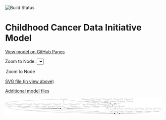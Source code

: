 <link rel='stylesheet' href="assets/style.css">
<link rel='stylesheet' href="https://unpkg.com/leaflet@1.5.1/dist/leaflet.css" integrity="sha512-xwE/Az9zrjBIphAcBb3F6JVqxf46+CDLwfLMHloNu6KEQCAWi6HcDUbeOfBIptF7tcCzusKFjFw2yuvEpDL9wQ==" crossorigin="">
<script type="text/javascript" src="https://code.jquery.com/jquery-3.2.1.min.js"></script>
<script type="text/javascript"  src="https://unpkg.com/leaflet@1.5.1/dist/leaflet.js"></script>
<script type="text/javascript" src="assets/actions.js"></script>

![Build Status](https://github.com/CBIIT/ccdi-model/actions/workflows/model-test-and-deploy.yml/badge.svg)

# Childhood Cancer Data Initiative Model

[View model on GitHub Pages](https://cbiit.github.io/ccdi-model/)



Zoom to Node: <select id="node_select">
  <option value="">Zoom to Node</option>
</select>
<div id="model"></div>

<p>
<a href="./model-desc/ccdi-model.svg">SVG file (in view above)</a>
<p>
<a href="./model-desc">Additional model files</a>
<div id='graph' style='display:off;'>
<svg width="2759pt" height="305pt"
 viewBox="0.00 0.00 2759.34 305.00" xmlns="http://www.w3.org/2000/svg" xmlns:xlink="http://www.w3.org/1999/xlink">
<g id="graph0" class="graph" transform="scale(1 1) rotate(0) translate(4 301)">
<title>Perl</title>
<polygon fill="#ffffff" stroke="transparent" points="-4,4 -4,-301 2755.3427,-301 2755.3427,4 -4,4"/>
<!-- cytogenomic_file -->
<g id="node1" class="node">
<title>cytogenomic_file</title>
<ellipse fill="none" stroke="#000000" cx="1992.1489" cy="-279" rx="89.8845" ry="18"/>
<text text-anchor="middle" x="1992.1489" y="-275.3" font-family="Times,serif" font-size="14.00" fill="#000000">cytogenomic_file</text>
</g>
<!-- sample -->
<g id="node19" class="node">
<title>sample</title>
<ellipse fill="none" stroke="#000000" cx="1891.1489" cy="-192" rx="44.393" ry="18"/>
<text text-anchor="middle" x="1891.1489" y="-188.3" font-family="Times,serif" font-size="14.00" fill="#000000">sample</text>
</g>
<!-- cytogenomic_file&#45;&gt;sample -->
<g id="edge2" class="edge">
<title>cytogenomic_file&#45;&gt;sample</title>
<path fill="none" stroke="#000000" d="M1987.7829,-260.6047C1984.4586,-249.9653 1978.9225,-236.9537 1970.1489,-228 1960.9929,-218.656 1948.9641,-211.5097 1937.0632,-206.1451"/>
<polygon fill="#000000" stroke="#000000" points="1938.1812,-202.8197 1927.6035,-202.2168 1935.4966,-209.2844 1938.1812,-202.8197"/>
<text text-anchor="middle" x="2051.6489" y="-231.8" font-family="Times,serif" font-size="14.00" fill="#000000">of_cytogenomic_file</text>
</g>
<!-- participant -->
<g id="node2" class="node">
<title>participant</title>
<ellipse fill="none" stroke="#000000" cx="1039.1489" cy="-105" rx="62.2891" ry="18"/>
<text text-anchor="middle" x="1039.1489" y="-101.3" font-family="Times,serif" font-size="14.00" fill="#000000">participant</text>
</g>
<!-- study -->
<g id="node9" class="node">
<title>study</title>
<ellipse fill="none" stroke="#000000" cx="1972.1489" cy="-18" rx="36.2938" ry="18"/>
<text text-anchor="middle" x="1972.1489" y="-14.3" font-family="Times,serif" font-size="14.00" fill="#000000">study</text>
</g>
<!-- participant&#45;&gt;study -->
<g id="edge3" class="edge">
<title>participant&#45;&gt;study</title>
<path fill="none" stroke="#000000" d="M1098.5754,-99.4586C1271.4135,-83.3419 1771.4305,-36.7165 1926.0406,-22.2995"/>
<polygon fill="#000000" stroke="#000000" points="1926.511,-25.7709 1936.1429,-21.3575 1925.8611,-18.8011 1926.511,-25.7709"/>
<text text-anchor="middle" x="1612.6489" y="-57.8" font-family="Times,serif" font-size="14.00" fill="#000000">of_participant</text>
</g>
<!-- survival -->
<g id="node3" class="node">
<title>survival</title>
<ellipse fill="none" stroke="#000000" cx="64.1489" cy="-192" rx="48.1917" ry="18"/>
<text text-anchor="middle" x="64.1489" y="-188.3" font-family="Times,serif" font-size="14.00" fill="#000000">survival</text>
</g>
<!-- survival&#45;&gt;participant -->
<g id="edge24" class="edge">
<title>survival&#45;&gt;participant</title>
<path fill="none" stroke="#000000" d="M92.9932,-177.3573C118.5798,-165.1652 157.3439,-148.6132 193.1489,-141 267.6296,-125.1633 775.6918,-111.3803 966.7304,-106.7"/>
<polygon fill="#000000" stroke="#000000" points="967.0367,-110.1937 976.9484,-106.451 966.866,-103.1958 967.0367,-110.1937"/>
<text text-anchor="middle" x="232.6489" y="-144.8" font-family="Times,serif" font-size="14.00" fill="#000000">of_survival</text>
</g>
<!-- study_arm -->
<g id="node4" class="node">
<title>study_arm</title>
<ellipse fill="none" stroke="#000000" cx="2025.1489" cy="-105" rx="59.5901" ry="18"/>
<text text-anchor="middle" x="2025.1489" y="-101.3" font-family="Times,serif" font-size="14.00" fill="#000000">study_arm</text>
</g>
<!-- study_arm&#45;&gt;study -->
<g id="edge22" class="edge">
<title>study_arm&#45;&gt;study</title>
<path fill="none" stroke="#000000" d="M2014.256,-87.0558C2008.3178,-77.2796 2000.8356,-64.9712 1994.1489,-54 1992.2048,-50.8102 1990.1622,-47.4625 1988.1374,-44.1465"/>
<polygon fill="#000000" stroke="#000000" points="1991.0997,-42.2818 1982.8995,-35.573 1985.1263,-45.9312 1991.0997,-42.2818"/>
<text text-anchor="middle" x="2050.6489" y="-57.8" font-family="Times,serif" font-size="14.00" fill="#000000">of_study_arm</text>
</g>
<!-- exposure -->
<g id="node5" class="node">
<title>exposure</title>
<ellipse fill="none" stroke="#000000" cx="419.1489" cy="-192" rx="53.0913" ry="18"/>
<text text-anchor="middle" x="419.1489" y="-188.3" font-family="Times,serif" font-size="14.00" fill="#000000">exposure</text>
</g>
<!-- exposure&#45;&gt;participant -->
<g id="edge1" class="edge">
<title>exposure&#45;&gt;participant</title>
<path fill="none" stroke="#000000" d="M441.8096,-175.5297C459.4855,-163.6485 485.1541,-148.442 510.1489,-141 593.4945,-116.1844 841.9638,-108.3893 966.422,-106.0082"/>
<polygon fill="#000000" stroke="#000000" points="966.6844,-109.5041 976.6181,-105.82 966.5551,-102.5053 966.6844,-109.5041"/>
<text text-anchor="middle" x="553.6489" y="-144.8" font-family="Times,serif" font-size="14.00" fill="#000000">of_exposure</text>
</g>
<!-- synonym -->
<g id="node6" class="node">
<title>synonym</title>
<ellipse fill="none" stroke="#000000" cx="1025.1489" cy="-279" rx="51.9908" ry="18"/>
<text text-anchor="middle" x="1025.1489" y="-275.3" font-family="Times,serif" font-size="14.00" fill="#000000">synonym</text>
</g>
<!-- synonym&#45;&gt;participant -->
<g id="edge5" class="edge">
<title>synonym&#45;&gt;participant</title>
<path fill="none" stroke="#000000" d="M1026.6207,-260.7078C1029.0638,-230.3436 1033.9736,-169.3226 1036.8682,-133.3464"/>
<polygon fill="#000000" stroke="#000000" points="1040.3835,-133.2956 1037.6969,-123.0471 1033.4061,-132.7341 1040.3835,-133.2956"/>
<text text-anchor="middle" x="1076.6489" y="-188.3" font-family="Times,serif" font-size="14.00" fill="#000000">of_synonym</text>
</g>
<!-- synonym&#45;&gt;study -->
<g id="edge4" class="edge">
<title>synonym&#45;&gt;study</title>
<path fill="none" stroke="#000000" d="M973.0837,-277.4236C769.9777,-271.0261 40.4476,-245.6321 7.1489,-210 -3.7755,-198.31 -.4334,-188.0893 7.1489,-174 51.5402,-91.5138 172.8707,-103.9173 301.1489,-87 627.8846,-43.9102 1689.1315,-22.9833 1925.2895,-18.7964"/>
<polygon fill="#000000" stroke="#000000" points="1925.6511,-22.2906 1935.5879,-18.6151 1925.5279,-15.2917 1925.6511,-22.2906"/>
<text text-anchor="middle" x="75.6489" y="-144.8" font-family="Times,serif" font-size="14.00" fill="#000000">of_synonym</text>
</g>
<!-- synonym&#45;&gt;sample -->
<g id="edge6" class="edge">
<title>synonym&#45;&gt;sample</title>
<path fill="none" stroke="#000000" d="M1072.1361,-271.2319C1143.4594,-259.765 1283.4226,-238.531 1403.1489,-228 1595.9035,-211.0455 1647.9299,-245.4751 1838.1489,-210 1841.8029,-209.3185 1845.5482,-208.4389 1849.2759,-207.4355"/>
<polygon fill="#000000" stroke="#000000" points="1850.4366,-210.742 1859.0275,-204.5414 1848.445,-204.0312 1850.4366,-210.742"/>
<text text-anchor="middle" x="1445.6489" y="-231.8" font-family="Times,serif" font-size="14.00" fill="#000000">of_synonym</text>
</g>
<!-- pathology_file -->
<g id="node7" class="node">
<title>pathology_file</title>
<ellipse fill="none" stroke="#000000" cx="2176.1489" cy="-279" rx="76.0865" ry="18"/>
<text text-anchor="middle" x="2176.1489" y="-275.3" font-family="Times,serif" font-size="14.00" fill="#000000">pathology_file</text>
</g>
<!-- pathology_file&#45;&gt;sample -->
<g id="edge28" class="edge">
<title>pathology_file&#45;&gt;sample</title>
<path fill="none" stroke="#000000" d="M2163.7147,-260.9548C2154.8758,-249.6004 2141.9732,-235.6873 2127.1489,-228 2096.2806,-211.9929 2004.4906,-201.5035 1944.9013,-196.1755"/>
<polygon fill="#000000" stroke="#000000" points="1945.1672,-192.6854 1934.9007,-195.3025 1944.5584,-199.6589 1945.1672,-192.6854"/>
<text text-anchor="middle" x="2208.1489" y="-231.8" font-family="Times,serif" font-size="14.00" fill="#000000">of_pathology_file</text>
</g>
<!-- clinical_measure_file -->
<g id="node8" class="node">
<title>clinical_measure_file</title>
<ellipse fill="none" stroke="#000000" cx="239.1489" cy="-192" rx="108.5808" ry="18"/>
<text text-anchor="middle" x="239.1489" y="-188.3" font-family="Times,serif" font-size="14.00" fill="#000000">clinical_measure_file</text>
</g>
<!-- clinical_measure_file&#45;&gt;participant -->
<g id="edge30" class="edge">
<title>clinical_measure_file&#45;&gt;participant</title>
<path fill="none" stroke="#000000" d="M254.5281,-174.1551C265.8295,-162.4189 282.2774,-147.9834 300.1489,-141 361.0372,-117.2075 792.3846,-108.4903 966.5152,-105.9176"/>
<polygon fill="#000000" stroke="#000000" points="966.6621,-109.416 976.6102,-105.7711 966.5605,-102.4167 966.6621,-109.416"/>
<text text-anchor="middle" x="386.1489" y="-144.8" font-family="Times,serif" font-size="14.00" fill="#000000">of_clinical_measure_file</text>
</g>
<!-- clinical_measure_file&#45;&gt;study -->
<g id="edge29" class="edge">
<title>clinical_measure_file&#45;&gt;study</title>
<path fill="none" stroke="#000000" d="M246.042,-173.8259C251.3693,-162.417 259.9184,-148.4917 272.1489,-141 471.7939,-18.7089 562.7877,-105.8612 796.1489,-87 1234.5524,-51.5665 1766.3035,-26.9716 1925.1736,-20.0111"/>
<polygon fill="#000000" stroke="#000000" points="1925.6906,-23.492 1935.5285,-19.5593 1925.3854,-16.4986 1925.6906,-23.492"/>
<text text-anchor="middle" x="882.1489" y="-101.3" font-family="Times,serif" font-size="14.00" fill="#000000">of_clinical_measure_file</text>
</g>
<!-- treatment -->
<g id="node10" class="node">
<title>treatment</title>
<ellipse fill="none" stroke="#000000" cx="548.1489" cy="-192" rx="57.6901" ry="18"/>
<text text-anchor="middle" x="548.1489" y="-188.3" font-family="Times,serif" font-size="14.00" fill="#000000">treatment</text>
</g>
<!-- treatment&#45;&gt;participant -->
<g id="edge27" class="edge">
<title>treatment&#45;&gt;participant</title>
<path fill="none" stroke="#000000" d="M569.8788,-175.1631C586.2988,-163.4228 609.9097,-148.5578 633.1489,-141 693.2678,-121.4483 867.2459,-111.6519 966.8593,-107.5177"/>
<polygon fill="#000000" stroke="#000000" points="967.2976,-111.0029 977.1473,-107.0999 967.0135,-104.0087 967.2976,-111.0029"/>
<text text-anchor="middle" x="680.1489" y="-144.8" font-family="Times,serif" font-size="14.00" fill="#000000">of_treatment</text>
</g>
<!-- study_funding -->
<g id="node11" class="node">
<title>study_funding</title>
<ellipse fill="none" stroke="#000000" cx="2180.1489" cy="-105" rx="77.1866" ry="18"/>
<text text-anchor="middle" x="2180.1489" y="-101.3" font-family="Times,serif" font-size="14.00" fill="#000000">study_funding</text>
</g>
<!-- study_funding&#45;&gt;study -->
<g id="edge25" class="edge">
<title>study_funding&#45;&gt;study</title>
<path fill="none" stroke="#000000" d="M2158.0115,-87.5926C2143.1907,-76.6495 2122.8554,-62.9567 2103.1489,-54 2075.3782,-41.3781 2042.2321,-32.3211 2016.2297,-26.4486"/>
<polygon fill="#000000" stroke="#000000" points="2016.7981,-22.9903 2006.2818,-24.2774 2015.3054,-29.8293 2016.7981,-22.9903"/>
<text text-anchor="middle" x="2191.1489" y="-57.8" font-family="Times,serif" font-size="14.00" fill="#000000">of_study_funding</text>
</g>
<!-- family_relationship -->
<g id="node12" class="node">
<title>family_relationship</title>
<ellipse fill="none" stroke="#000000" cx="724.1489" cy="-192" rx="100.1823" ry="18"/>
<text text-anchor="middle" x="724.1489" y="-188.3" font-family="Times,serif" font-size="14.00" fill="#000000">family_relationship</text>
</g>
<!-- family_relationship&#45;&gt;participant -->
<g id="edge32" class="edge">
<title>family_relationship&#45;&gt;participant</title>
<path fill="none" stroke="#000000" d="M725.0356,-173.9556C726.591,-162.751 730.5136,-149.0062 740.1489,-141 757.3518,-126.7059 885.1424,-115.4366 967.9991,-109.5348"/>
<polygon fill="#000000" stroke="#000000" points="968.3905,-113.016 978.1209,-108.8245 967.9004,-106.0332 968.3905,-113.016"/>
<text text-anchor="middle" x="819.6489" y="-144.8" font-family="Times,serif" font-size="14.00" fill="#000000">of_family_relationship</text>
</g>
<!-- radiology_file -->
<g id="node13" class="node">
<title>radiology_file</title>
<ellipse fill="none" stroke="#000000" cx="916.1489" cy="-192" rx="73.387" ry="18"/>
<text text-anchor="middle" x="916.1489" y="-188.3" font-family="Times,serif" font-size="14.00" fill="#000000">radiology_file</text>
</g>
<!-- radiology_file&#45;&gt;participant -->
<g id="edge14" class="edge">
<title>radiology_file&#45;&gt;participant</title>
<path fill="none" stroke="#000000" d="M906.5984,-173.8482C902.486,-163.2952 900.0542,-150.2887 907.1489,-141 915.7259,-129.7707 944.8402,-121.2034 973.5505,-115.2492"/>
<polygon fill="#000000" stroke="#000000" points="974.523,-118.6248 983.6545,-113.252 973.1656,-111.7576 974.523,-118.6248"/>
<text text-anchor="middle" x="966.1489" y="-144.8" font-family="Times,serif" font-size="14.00" fill="#000000">of_radiology_file</text>
</g>
<!-- study_personnel -->
<g id="node14" class="node">
<title>study_personnel</title>
<ellipse fill="none" stroke="#000000" cx="2362.1489" cy="-105" rx="87.1846" ry="18"/>
<text text-anchor="middle" x="2362.1489" y="-101.3" font-family="Times,serif" font-size="14.00" fill="#000000">study_personnel</text>
</g>
<!-- study_personnel&#45;&gt;study -->
<g id="edge26" class="edge">
<title>study_personnel&#45;&gt;study</title>
<path fill="none" stroke="#000000" d="M2333.3201,-87.808C2312.786,-76.3713 2284.1509,-62.0254 2257.1489,-54 2213.4966,-41.0257 2087.0864,-28.2419 2018.2088,-21.9795"/>
<polygon fill="#000000" stroke="#000000" points="2018.3487,-18.478 2008.0752,-21.0674 2017.7212,-25.4498 2018.3487,-18.478"/>
<text text-anchor="middle" x="2364.6489" y="-57.8" font-family="Times,serif" font-size="14.00" fill="#000000">of_study_personnel</text>
</g>
<!-- methylation_array_file -->
<g id="node15" class="node">
<title>methylation_array_file</title>
<ellipse fill="none" stroke="#000000" cx="1457.1489" cy="-279" rx="115.8798" ry="18"/>
<text text-anchor="middle" x="1457.1489" y="-275.3" font-family="Times,serif" font-size="14.00" fill="#000000">methylation_array_file</text>
</g>
<!-- methylation_array_file&#45;&gt;sample -->
<g id="edge15" class="edge">
<title>methylation_array_file&#45;&gt;sample</title>
<path fill="none" stroke="#000000" d="M1471.842,-260.9495C1482.5076,-249.2812 1498.0238,-235.0087 1515.1489,-228 1581.6817,-200.7705 1767.5744,-223.6853 1838.1489,-210 1841.7979,-209.2924 1845.5397,-208.3944 1849.2651,-207.3787"/>
<polygon fill="#000000" stroke="#000000" points="1850.4342,-210.6824 1859.013,-204.4652 1848.4295,-203.9756 1850.4342,-210.6824"/>
<text text-anchor="middle" x="1606.6489" y="-231.8" font-family="Times,serif" font-size="14.00" fill="#000000">of_methylation_array_file</text>
</g>
<!-- publication -->
<g id="node16" class="node">
<title>publication</title>
<ellipse fill="none" stroke="#000000" cx="2530.1489" cy="-105" rx="63.0888" ry="18"/>
<text text-anchor="middle" x="2530.1489" y="-101.3" font-family="Times,serif" font-size="14.00" fill="#000000">publication</text>
</g>
<!-- publication&#45;&gt;study -->
<g id="edge31" class="edge">
<title>publication&#45;&gt;study</title>
<path fill="none" stroke="#000000" d="M2506.4417,-88.1026C2488.5761,-76.3322 2462.9863,-61.4561 2438.1489,-54 2360.57,-30.711 2120.5812,-21.8518 2018.6775,-19.0799"/>
<polygon fill="#000000" stroke="#000000" points="2018.7681,-15.5812 2008.6791,-18.8155 2018.583,-22.5787 2018.7681,-15.5812"/>
<text text-anchor="middle" x="2523.1489" y="-57.8" font-family="Times,serif" font-size="14.00" fill="#000000">of_publication</text>
</g>
<!-- cell_line -->
<g id="node17" class="node">
<title>cell_line</title>
<ellipse fill="none" stroke="#000000" cx="1898.1489" cy="-105" rx="49.2915" ry="18"/>
<text text-anchor="middle" x="1898.1489" y="-101.3" font-family="Times,serif" font-size="14.00" fill="#000000">cell_line</text>
</g>
<!-- cell_line&#45;&gt;study -->
<g id="edge8" class="edge">
<title>cell_line&#45;&gt;study</title>
<path fill="none" stroke="#000000" d="M1898.5117,-86.5157C1899.5493,-76.1043 1902.2993,-63.3543 1909.1489,-54 1915.3447,-45.5387 1924.1732,-38.7734 1933.2669,-33.496"/>
<polygon fill="#000000" stroke="#000000" points="1935.144,-36.4631 1942.3613,-28.7067 1931.8823,-30.2695 1935.144,-36.4631"/>
<text text-anchor="middle" x="1949.6489" y="-57.8" font-family="Times,serif" font-size="14.00" fill="#000000">of_cell_line</text>
</g>
<!-- cell_line&#45;&gt;sample -->
<g id="edge9" class="edge">
<title>cell_line&#45;&gt;sample</title>
<path fill="none" stroke="#000000" d="M1927.8783,-119.4287C1942.7131,-128.7531 1955.9897,-141.7743 1948.1489,-156 1944.2162,-163.1352 1938.2079,-169.0519 1931.5434,-173.885"/>
<polygon fill="#000000" stroke="#000000" points="1929.3979,-171.1025 1922.8577,-179.4378 1933.1684,-177.0003 1929.3979,-171.1025"/>
<text text-anchor="middle" x="1990.6489" y="-144.8" font-family="Times,serif" font-size="14.00" fill="#000000">of_cell_line</text>
</g>
<!-- diagnosis -->
<g id="node18" class="node">
<title>diagnosis</title>
<ellipse fill="none" stroke="#000000" cx="1645.1489" cy="-279" rx="54.6905" ry="18"/>
<text text-anchor="middle" x="1645.1489" y="-275.3" font-family="Times,serif" font-size="14.00" fill="#000000">diagnosis</text>
</g>
<!-- diagnosis&#45;&gt;participant -->
<g id="edge21" class="edge">
<title>diagnosis&#45;&gt;participant</title>
<path fill="none" stroke="#000000" d="M1604.6212,-266.846C1597.1774,-264.7777 1589.4524,-262.739 1582.1489,-261 1540.7689,-251.1473 1529.7822,-251.721 1488.1489,-243 1423.4606,-229.4496 1400.646,-242.5928 1343.1489,-210 1306.231,-189.0727 1314.8124,-160.5539 1277.1489,-141 1248.7061,-126.2332 1168.9137,-116.2384 1109.5115,-110.5982"/>
<polygon fill="#000000" stroke="#000000" points="1109.701,-107.1008 1099.4207,-109.663 1109.055,-114.071 1109.701,-107.1008"/>
<text text-anchor="middle" x="1387.6489" y="-188.3" font-family="Times,serif" font-size="14.00" fill="#000000">of_diagnosis</text>
</g>
<!-- diagnosis&#45;&gt;sample -->
<g id="edge20" class="edge">
<title>diagnosis&#45;&gt;sample</title>
<path fill="none" stroke="#000000" d="M1667.7067,-262.4657C1684.4108,-251.0316 1708.1655,-236.4149 1731.1489,-228 1776.433,-211.4203 1791.3891,-221.792 1838.1489,-210 1841.5499,-209.1423 1845.0454,-208.1687 1848.5412,-207.1289"/>
<polygon fill="#000000" stroke="#000000" points="1849.8207,-210.3958 1858.3156,-204.0643 1847.7265,-203.7164 1849.8207,-210.3958"/>
<text text-anchor="middle" x="1775.6489" y="-231.8" font-family="Times,serif" font-size="14.00" fill="#000000">of_diagnosis</text>
</g>
<!-- sample&#45;&gt;participant -->
<g id="edge12" class="edge">
<title>sample&#45;&gt;participant</title>
<path fill="none" stroke="#000000" d="M1858.3321,-179.8692C1851.7113,-177.7019 1844.7552,-175.6214 1838.1489,-174 1787.4801,-161.5644 1772.4376,-169.8935 1722.1489,-156 1705.0453,-151.2747 1702.4641,-144.8795 1685.1489,-141 1577.841,-116.9572 1256.7774,-108.6329 1111.7129,-106.0474"/>
<polygon fill="#000000" stroke="#000000" points="1111.6372,-102.5456 1101.5778,-105.871 1111.5154,-109.5446 1111.6372,-102.5456"/>
<text text-anchor="middle" x="1758.6489" y="-144.8" font-family="Times,serif" font-size="14.00" fill="#000000">of_sample</text>
</g>
<!-- sample&#45;&gt;cell_line -->
<g id="edge10" class="edge">
<title>sample&#45;&gt;cell_line</title>
<path fill="none" stroke="#000000" d="M1933.8755,-187.1154C1971.6865,-181.809 2022.7394,-171.8938 2035.1489,-156 2039.2517,-150.7453 2039.3065,-146.2114 2035.1489,-141 2012.6912,-112.8497 1990.9266,-132.3437 1956.1489,-123 1952.5247,-122.0263 1948.7871,-120.9754 1945.0377,-119.8875"/>
<polygon fill="#000000" stroke="#000000" points="1945.7376,-116.4443 1935.1548,-116.9495 1943.7428,-123.1541 1945.7376,-116.4443"/>
<text text-anchor="middle" x="2074.6489" y="-144.8" font-family="Times,serif" font-size="14.00" fill="#000000">of_sample</text>
</g>
<!-- pdx -->
<g id="node24" class="node">
<title>pdx</title>
<ellipse fill="none" stroke="#000000" cx="1803.1489" cy="-105" rx="27.8951" ry="18"/>
<text text-anchor="middle" x="1803.1489" y="-101.3" font-family="Times,serif" font-size="14.00" fill="#000000">pdx</text>
</g>
<!-- sample&#45;&gt;pdx -->
<g id="edge11" class="edge">
<title>sample&#45;&gt;pdx</title>
<path fill="none" stroke="#000000" d="M1857.668,-180.1481C1834.5795,-171.6431 1807.4669,-160.86 1804.1489,-156 1799.6355,-149.3889 1798.1846,-141.0882 1798.1964,-133.1152"/>
<polygon fill="#000000" stroke="#000000" points="1801.698,-133.2165 1798.9197,-122.9924 1794.7158,-132.7175 1801.698,-133.2165"/>
<text text-anchor="middle" x="1840.6489" y="-144.8" font-family="Times,serif" font-size="14.00" fill="#000000">of_sample</text>
</g>
<!-- sequencing_file -->
<g id="node20" class="node">
<title>sequencing_file</title>
<ellipse fill="none" stroke="#000000" cx="1801.1489" cy="-279" rx="83.3857" ry="18"/>
<text text-anchor="middle" x="1801.1489" y="-275.3" font-family="Times,serif" font-size="14.00" fill="#000000">sequencing_file</text>
</g>
<!-- sequencing_file&#45;&gt;sample -->
<g id="edge19" class="edge">
<title>sequencing_file&#45;&gt;sample</title>
<path fill="none" stroke="#000000" d="M1811.6946,-260.7582C1818.2098,-250.4277 1827.2098,-237.6777 1837.1489,-228 1842.9386,-222.3627 1849.7225,-217.0585 1856.4891,-212.3433"/>
<polygon fill="#000000" stroke="#000000" points="1858.5828,-215.1543 1864.9748,-206.7049 1854.7088,-209.324 1858.5828,-215.1543"/>
<text text-anchor="middle" x="1903.6489" y="-231.8" font-family="Times,serif" font-size="14.00" fill="#000000">of_sequencing_file</text>
</g>
<!-- medical_history -->
<g id="node21" class="node">
<title>medical_history</title>
<ellipse fill="none" stroke="#000000" cx="1213.1489" cy="-192" rx="85.2851" ry="18"/>
<text text-anchor="middle" x="1213.1489" y="-188.3" font-family="Times,serif" font-size="14.00" fill="#000000">medical_history</text>
</g>
<!-- medical_history&#45;&gt;participant -->
<g id="edge13" class="edge">
<title>medical_history&#45;&gt;participant</title>
<path fill="none" stroke="#000000" d="M1179.6,-175.2255C1151.0506,-160.9508 1109.9635,-140.4073 1079.5991,-125.2251"/>
<polygon fill="#000000" stroke="#000000" points="1081.0552,-122.0401 1070.5457,-120.6984 1077.9247,-128.3011 1081.0552,-122.0401"/>
<text text-anchor="middle" x="1205.1489" y="-144.8" font-family="Times,serif" font-size="14.00" fill="#000000">of_medical_history</text>
</g>
<!-- molecular_test -->
<g id="node22" class="node">
<title>molecular_test</title>
<ellipse fill="none" stroke="#000000" cx="1521.1489" cy="-192" rx="79.8859" ry="18"/>
<text text-anchor="middle" x="1521.1489" y="-188.3" font-family="Times,serif" font-size="14.00" fill="#000000">molecular_test</text>
</g>
<!-- molecular_test&#45;&gt;participant -->
<g id="edge18" class="edge">
<title>molecular_test&#45;&gt;participant</title>
<path fill="none" stroke="#000000" d="M1461.0791,-180.0837C1425.7819,-172.6505 1384.8937,-163.1685 1368.1489,-156 1356.9298,-151.197 1356.6235,-145.1561 1345.1489,-141 1303.3937,-125.8761 1187.0706,-115.2261 1110.4774,-109.609"/>
<polygon fill="#000000" stroke="#000000" points="1110.6373,-106.1116 1100.4114,-108.8829 1110.1336,-113.0934 1110.6373,-106.1116"/>
<text text-anchor="middle" x="1432.1489" y="-144.8" font-family="Times,serif" font-size="14.00" fill="#000000">of_molecular_test</text>
</g>
<!-- treatment_response -->
<g id="node23" class="node">
<title>treatment_response</title>
<ellipse fill="none" stroke="#000000" cx="1724.1489" cy="-192" rx="104.7816" ry="18"/>
<text text-anchor="middle" x="1724.1489" y="-188.3" font-family="Times,serif" font-size="14.00" fill="#000000">treatment_response</text>
</g>
<!-- treatment_response&#45;&gt;participant -->
<g id="edge7" class="edge">
<title>treatment_response&#45;&gt;participant</title>
<path fill="none" stroke="#000000" d="M1646.3304,-179.8768C1593.5041,-171.382 1531.1443,-160.7338 1519.1489,-156 1507.7969,-151.5201 1507.7013,-144.9345 1496.1489,-141 1427.0198,-117.4561 1222.1463,-109.1675 1111.6791,-106.3614"/>
<polygon fill="#000000" stroke="#000000" points="1111.6992,-102.8609 1101.6163,-106.1143 1111.5273,-109.8588 1111.6992,-102.8609"/>
<text text-anchor="middle" x="1602.1489" y="-144.8" font-family="Times,serif" font-size="14.00" fill="#000000">of_treatment_response</text>
</g>
<!-- pdx&#45;&gt;study -->
<g id="edge17" class="edge">
<title>pdx&#45;&gt;study</title>
<path fill="none" stroke="#000000" d="M1814.5377,-88.5606C1823.1216,-77.3229 1835.8362,-62.9051 1850.1489,-54 1873.5285,-39.4538 1903.0753,-30.5372 1927.2355,-25.217"/>
<polygon fill="#000000" stroke="#000000" points="1928.1423,-28.6036 1937.2264,-23.1512 1926.7248,-21.7486 1928.1423,-28.6036"/>
<text text-anchor="middle" x="1874.1489" y="-57.8" font-family="Times,serif" font-size="14.00" fill="#000000">of_pdx</text>
</g>
<!-- pdx&#45;&gt;sample -->
<g id="edge16" class="edge">
<title>pdx&#45;&gt;sample</title>
<path fill="none" stroke="#000000" d="M1825.7418,-115.9827C1847.4943,-126.5582 1877.1201,-140.9652 1877.1489,-141 1882.5103,-147.4569 1885.828,-155.8048 1887.8777,-163.8701"/>
<polygon fill="#000000" stroke="#000000" points="1884.4643,-164.6503 1889.8545,-173.7715 1891.3289,-163.2797 1884.4643,-164.6503"/>
<text text-anchor="middle" x="1909.1489" y="-144.8" font-family="Times,serif" font-size="14.00" fill="#000000">of_pdx</text>
</g>
<!-- study_admin -->
<g id="node25" class="node">
<title>study_admin</title>
<ellipse fill="none" stroke="#000000" cx="2681.1489" cy="-105" rx="70.3881" ry="18"/>
<text text-anchor="middle" x="2681.1489" y="-101.3" font-family="Times,serif" font-size="14.00" fill="#000000">study_admin</text>
</g>
<!-- study_admin&#45;&gt;study -->
<g id="edge23" class="edge">
<title>study_admin&#45;&gt;study</title>
<path fill="none" stroke="#000000" d="M2654.7803,-88.2424C2634.6343,-76.3783 2605.7274,-61.3231 2578.1489,-54 2472.86,-26.042 2142.4521,-19.7621 2019.1584,-18.3804"/>
<polygon fill="#000000" stroke="#000000" points="2018.9531,-14.8781 2008.9164,-18.2717 2018.8787,-21.8777 2018.9531,-14.8781"/>
<text text-anchor="middle" x="2672.6489" y="-57.8" font-family="Times,serif" font-size="14.00" fill="#000000">of_study_admin</text>
</g>
</g>
</svg>
</div>
